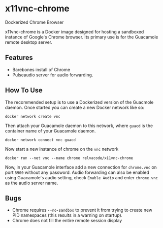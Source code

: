 # x11vnc-chrome
Dockerized Chrome Browser

x11vnc-chrome is a Docker image designed for hosting a sandboxed instance of Google's Chrome browser. Its primary use is for the Guacamole remote desktop server.

## Features

  * Barebones install of Chrome
  * Pulseaudio server for audio forwarding.

## How To Use

The recommended setup is to use a Dockerized version of the Guacmole daemon. Once started you can create a new Docker network like so:

    docker network create vnc
    
Then attach your Guacamole daemon to this network, where `guacd` is the container name of your Guacamole daemon.

    docker network connect vnc guacd
    
Now start a new instance of chrome on the `vnc` network

    docker run --net vnc --name chrome relvacode/x11vnc-chrome
    
Now, in your Guacamole interface add a new connection for `chrome.vnc` on port `5900` without any password.
Audio forwarding can also be enabled using Guacamole's audio setting, check `Enable Audio` and enter `chrome.vnc` as the audio server name.

## Bugs

  * Chrome requires `--no-sandbox` to prevent it from trying to create new PID namespaces (this results in a warning on startup).
  * Chrome does not fill the entire remote session display
